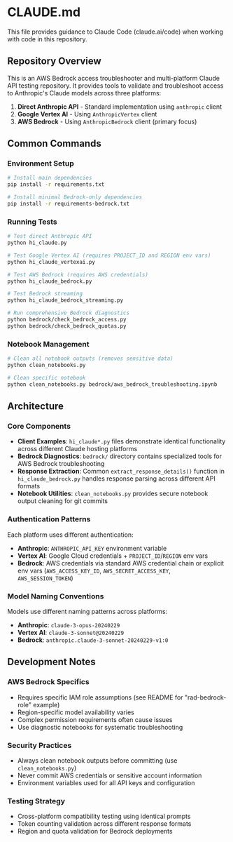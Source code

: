 # CLAUDE.md

This file provides guidance to Claude Code (claude.ai/code) when working with code in this repository.

## Repository Overview

This is an AWS Bedrock access troubleshooter and multi-platform Claude API testing repository. It provides tools to validate and troubleshoot access to Anthropic's Claude models across three platforms:

1. **Direct Anthropic API** - Standard implementation using `anthropic` client
2. **Google Vertex AI** - Using `AnthropicVertex` client  
3. **AWS Bedrock** - Using `AnthropicBedrock` client (primary focus)

## Common Commands

### Environment Setup
```bash
# Install main dependencies
pip install -r requirements.txt

# Install minimal Bedrock-only dependencies
pip install -r requirements-bedrock.txt
```

### Running Tests
```bash
# Test direct Anthropic API
python hi_claude.py

# Test Google Vertex AI (requires PROJECT_ID and REGION env vars)
python hi_claude_vertexai.py

# Test AWS Bedrock (requires AWS credentials)
python hi_claude_bedrock.py

# Test Bedrock streaming
python hi_claude_bedrock_streaming.py

# Run comprehensive Bedrock diagnostics
python bedrock/check_bedrock_access.py
python bedrock/check_bedrock_quotas.py
```

### Notebook Management
```bash
# Clean all notebook outputs (removes sensitive data)
python clean_notebooks.py

# Clean specific notebook
python clean_notebooks.py bedrock/aws_bedrock_troubleshooting.ipynb
```

## Architecture

### Core Components

- **Client Examples**: `hi_claude*.py` files demonstrate identical functionality across different Claude hosting platforms
- **Bedrock Diagnostics**: `bedrock/` directory contains specialized tools for AWS Bedrock troubleshooting
- **Response Extraction**: Common `extract_response_details()` function in `hi_claude_bedrock.py` handles response parsing across different API formats
- **Notebook Utilities**: `clean_notebooks.py` provides secure notebook output cleaning for git commits

### Authentication Patterns

Each platform uses different authentication:
- **Anthropic**: `ANTHROPIC_API_KEY` environment variable
- **Vertex AI**: Google Cloud credentials + `PROJECT_ID`/`REGION` env vars  
- **Bedrock**: AWS credentials via standard AWS credential chain or explicit env vars (`AWS_ACCESS_KEY_ID`, `AWS_SECRET_ACCESS_KEY`, `AWS_SESSION_TOKEN`)

### Model Naming Conventions

Models use different naming patterns across platforms:
- **Anthropic**: `claude-3-opus-20240229`
- **Vertex AI**: `claude-3-sonnet@20240229` 
- **Bedrock**: `anthropic.claude-3-sonnet-20240229-v1:0`

## Development Notes

### AWS Bedrock Specifics
- Requires specific IAM role assumptions (see README for "rad-bedrock-role" example)
- Region-specific model availability varies
- Complex permission requirements often cause issues
- Use diagnostic notebooks for systematic troubleshooting

### Security Practices
- Always clean notebook outputs before committing (use `clean_notebooks.py`)
- Never commit AWS credentials or sensitive account information
- Environment variables used for all API keys and configuration

### Testing Strategy
- Cross-platform compatibility testing using identical prompts
- Token counting validation across different response formats
- Region and quota validation for Bedrock deployments